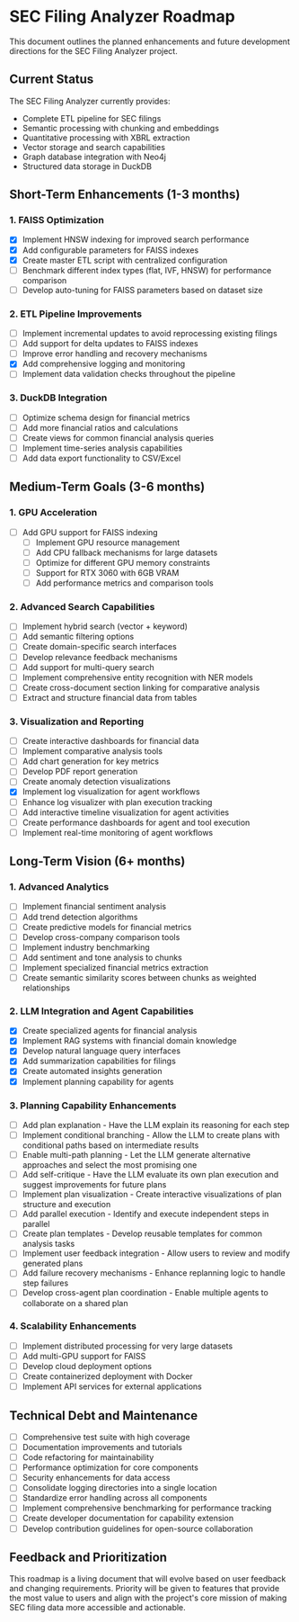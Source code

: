 # SEC Filing Analyzer Roadmap

This document outlines the planned enhancements and future development directions for the SEC Filing Analyzer project.

## Current Status

The SEC Filing Analyzer currently provides:

- Complete ETL pipeline for SEC filings
- Semantic processing with chunking and embeddings
- Quantitative processing with XBRL extraction
- Vector storage and search capabilities
- Graph database integration with Neo4j
- Structured data storage in DuckDB

## Short-Term Enhancements (1-3 months)

### 1. FAISS Optimization

- [x] Implement HNSW indexing for improved search performance
- [x] Add configurable parameters for FAISS indexes
- [x] Create master ETL script with centralized configuration
- [ ] Benchmark different index types (flat, IVF, HNSW) for performance comparison
- [ ] Develop auto-tuning for FAISS parameters based on dataset size

### 2. ETL Pipeline Improvements

- [ ] Implement incremental updates to avoid reprocessing existing filings
- [ ] Add support for delta updates to FAISS indexes
- [ ] Improve error handling and recovery mechanisms
- [x] Add comprehensive logging and monitoring
- [ ] Implement data validation checks throughout the pipeline

### 3. DuckDB Integration

- [ ] Optimize schema design for financial metrics
- [ ] Add more financial ratios and calculations
- [ ] Create views for common financial analysis queries
- [ ] Implement time-series analysis capabilities
- [ ] Add data export functionality to CSV/Excel

## Medium-Term Goals (3-6 months)

### 1. GPU Acceleration

- [ ] Add GPU support for FAISS indexing
  - [ ] Implement GPU resource management
  - [ ] Add CPU fallback mechanisms for large datasets
  - [ ] Optimize for different GPU memory constraints
  - [ ] Support for RTX 3060 with 6GB VRAM
  - [ ] Add performance metrics and comparison tools

### 2. Advanced Search Capabilities

- [ ] Implement hybrid search (vector + keyword)
- [ ] Add semantic filtering options
- [ ] Create domain-specific search interfaces
- [ ] Develop relevance feedback mechanisms
- [ ] Add support for multi-query search
- [ ] Implement comprehensive entity recognition with NER models
- [ ] Create cross-document section linking for comparative analysis
- [ ] Extract and structure financial data from tables

### 3. Visualization and Reporting

- [ ] Create interactive dashboards for financial data
- [ ] Implement comparative analysis tools
- [ ] Add chart generation for key metrics
- [ ] Develop PDF report generation
- [ ] Create anomaly detection visualizations
- [x] Implement log visualization for agent workflows
- [ ] Enhance log visualizer with plan execution tracking
- [ ] Add interactive timeline visualization for agent activities
- [ ] Create performance dashboards for agent and tool execution
- [ ] Implement real-time monitoring of agent workflows

## Long-Term Vision (6+ months)

### 1. Advanced Analytics

- [ ] Implement financial sentiment analysis
- [ ] Add trend detection algorithms
- [ ] Create predictive models for financial metrics
- [ ] Develop cross-company comparison tools
- [ ] Implement industry benchmarking
- [ ] Add sentiment and tone analysis to chunks
- [ ] Implement specialized financial metrics extraction
- [ ] Create semantic similarity scores between chunks as weighted relationships

### 2. LLM Integration and Agent Capabilities

- [x] Create specialized agents for financial analysis
- [x] Implement RAG systems with financial domain knowledge
- [x] Develop natural language query interfaces
- [x] Add summarization capabilities for filings
- [x] Create automated insights generation
- [x] Implement planning capability for agents

### 3. Planning Capability Enhancements

- [ ] Add plan explanation - Have the LLM explain its reasoning for each step
- [ ] Implement conditional branching - Allow the LLM to create plans with conditional paths based on intermediate results
- [ ] Enable multi-path planning - Let the LLM generate alternative approaches and select the most promising one
- [ ] Add self-critique - Have the LLM evaluate its own plan execution and suggest improvements for future plans
- [ ] Implement plan visualization - Create interactive visualizations of plan structure and execution
- [ ] Add parallel execution - Identify and execute independent steps in parallel
- [ ] Create plan templates - Develop reusable templates for common analysis tasks
- [ ] Implement user feedback integration - Allow users to review and modify generated plans
- [ ] Add failure recovery mechanisms - Enhance replanning logic to handle step failures
- [ ] Develop cross-agent plan coordination - Enable multiple agents to collaborate on a shared plan

### 4. Scalability Enhancements

- [ ] Implement distributed processing for very large datasets
- [ ] Add multi-GPU support for FAISS
- [ ] Develop cloud deployment options
- [ ] Create containerized deployment with Docker
- [ ] Implement API services for external applications

## Technical Debt and Maintenance

- [ ] Comprehensive test suite with high coverage
- [ ] Documentation improvements and tutorials
- [ ] Code refactoring for maintainability
- [ ] Performance optimization for core components
- [ ] Security enhancements for data access
- [ ] Consolidate logging directories into a single location
- [ ] Standardize error handling across all components
- [ ] Implement comprehensive benchmarking for performance tracking
- [ ] Create developer documentation for capability extension
- [ ] Develop contribution guidelines for open-source collaboration

## Feedback and Prioritization

This roadmap is a living document that will evolve based on user feedback and changing requirements. Priority will be given to features that provide the most value to users and align with the project's core mission of making SEC filing data more accessible and actionable.
